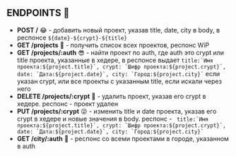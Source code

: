 ENDPOINTS :rofl:
--------------------
- **POST /** :joy: - добавить новый проект, указав title, date, city в body, в респонсе `${date}-${crypt}-${title}`
- **GET /projects** :star_struck: - получить список всех проектов, респонс WiP
- **GET /projects/:auth** :sunglasses: - найти проект по auth, где auth это crypt или title проекта, указанные в хедере, в респонсе выдает 
            ```
            title:`Имя проекта:${project.title}`,
            crypt: `Шифр проекта:${project.crypt}`,
            date: `Дата:${project.date}`,
            city: `Город:${project.city}`
            ```
             если указан crypt, или все проекты с указанным title, если искали через него
- **DELETE /projects/:crypt** :grimacing: - удалить проект, указав его crypt в хедере. респонс - проект удален
- **PUT /projects/:crypt** :stuck_out_tongue_winking_eye: - изменить title и date проекта, указав его crypt в хедере и новые значения в body. респонс - 
           ``` 
            title:`Имя проекта:${project.title}`,
            crypt: `Шифр проекта:${project.crypt}`,
            date: `Дата:${project.date}`,
            city: `Город:${project.city}`
            ```
- **GET /city/:auth** :cowboy_hat_face: - респонс со всеми проектами в городе, указанном в auth